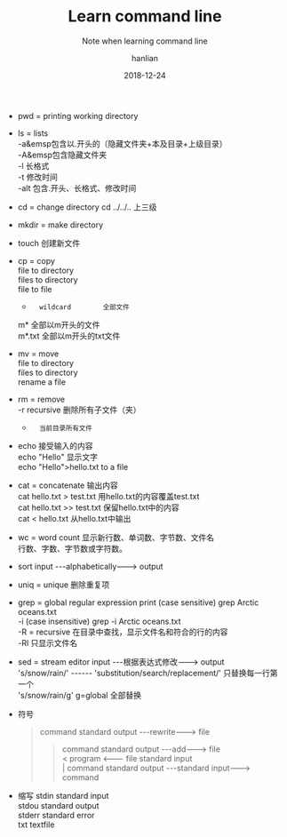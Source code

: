 ﻿---
layout:     post
title:      Learn command line
subtitle:   Note when learning command line
date:       2018-12-24
author:     hanlian
header-img: img/post-bg-2015.jpg
catalog: true
tags:
---

- pwd		= printing working directory
- ls		= lists  
	-a&emsp包含以.开头的（隐藏文件夹+本及目录+上级目录）  
	-A&emsp包含隐藏文件夹  
	-l		长格式  
	-t		修改时间   
	-alt		包含.开头、长格式、修改时间  
- cd		= change directory					cd ../../..    上三级
- mkdir	= make directory  
- touch		创建新文件  
- cp		= copy  
	file to directory  
	files to directory  
	file to file  
	*		wildcard		全部文件  
	m*		全部以m开头的文件  
	m*.txt	全部以m开头的txt文件  
- mv		= move  
	file to directory  
	files to directory  
	rename a file  
- rm		= remove  
	-r		recursive    删除所有子文件（夹）  
	*		当前目录所有文件  

- echo	接受输入的内容  
	echo "Hello"			显示文字  
	echo "Hello">hello.txt	to a file  
- cat		= concatenate			输出内容  
	cat hello.txt > test.txt		用hello.txt的内容覆盖test.txt  
	cat hello.txt >> test.txt	保留hello.txt中的内容  
	cat < hello.txt			从hello.txt中输出  
- wc		= word count		显示新行数、单词数、字节数、文件名  
	行数、字数、字节数或字符数。  
- sort		input  ---alphabetically--->  output  
- uniq		= unique			删除重复项  
- grep		= global regular expression print	(case sensitive)	grep Arctic oceans.txt  
	-i	(case insensitive)	grep -i Arctic oceans.txt  
	-R	= recursive	在目录中查找，显示文件名和符合的行的内容  
	-Rl	只显示文件名  
- sed		= stream editor	input  ---根据表达式修改--->  output  
	's/snow/rain/'  ------  'substitution/search/replacement/'		只替换每一行第一个  
	's/snow/rain/g'      g=global		全部替换  

- 符号
	>	command standard output  ---rewrite--->  file  
	>>	command standard output  ---add--->  file  
	<	program <--- file standard input  
	|	command standard output  ---standard input--->  command  

- 缩写
	stdin		standard input  
	stdou		standard output  
	stderr		standard error  
	txt			textfile  
